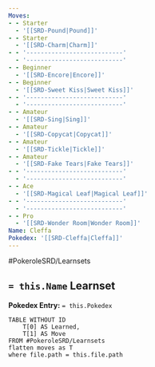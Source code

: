 ```yaml
---
Moves:
- - Starter
  - '[[SRD-Pound|Pound]]'
- - Starter
  - '[[SRD-Charm|Charm]]'
- - '---------------------------'
  - '---------------------------'
- - Beginner
  - '[[SRD-Encore|Encore]]'
- - Beginner
  - '[[SRD-Sweet Kiss|Sweet Kiss]]'
- - '---------------------------'
  - '---------------------------'
- - Amateur
  - '[[SRD-Sing|Sing]]'
- - Amateur
  - '[[SRD-Copycat|Copycat]]'
- - Amateur
  - '[[SRD-Tickle|Tickle]]'
- - Amateur
  - '[[SRD-Fake Tears|Fake Tears]]'
- - '---------------------------'
  - '---------------------------'
- - Ace
  - '[[SRD-Magical Leaf|Magical Leaf]]'
- - '---------------------------'
  - '---------------------------'
- - Pro
  - '[[SRD-Wonder Room|Wonder Room]]'
Name: Cleffa
Pokedex: '[[SRD-Cleffa|Cleffa]]'
---
```


#PokeroleSRD/Learnsets

## `= this.Name` Learnset

**Pokedex Entry:** `= this.Pokedex`

```dataview
TABLE WITHOUT ID
    T[0] AS Learned,
    T[1] AS Move
FROM #PokeroleSRD/Learnsets
flatten moves as T
where file.path = this.file.path
```

